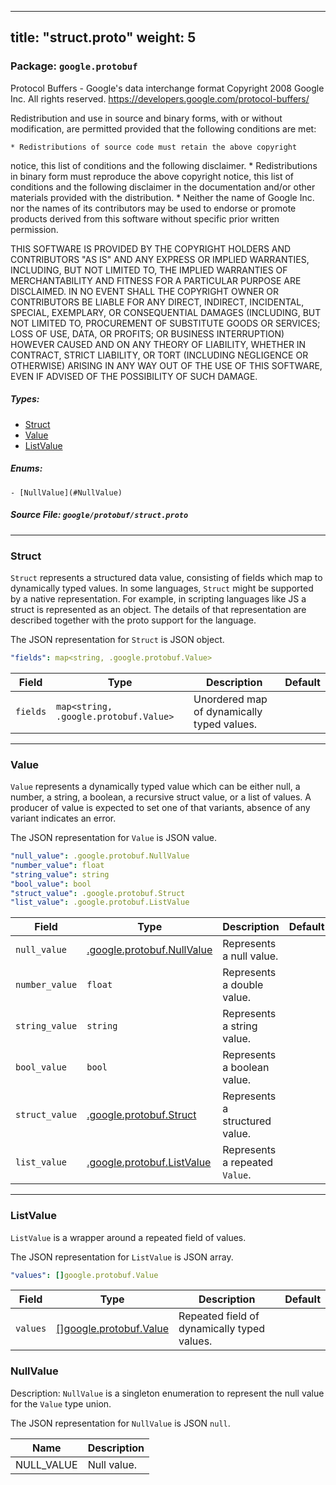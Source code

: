 
---
title: "struct.proto"
weight: 5
---

<!-- Code generated by solo-kit. DO NOT EDIT. -->


### Package: `google.protobuf`  
Protocol Buffers - Google's data interchange format
Copyright 2008 Google Inc.  All rights reserved.
https://developers.google.com/protocol-buffers/

Redistribution and use in source and binary forms, with or without
modification, are permitted provided that the following conditions are
met:

    * Redistributions of source code must retain the above copyright
notice, this list of conditions and the following disclaimer.
    * Redistributions in binary form must reproduce the above
copyright notice, this list of conditions and the following disclaimer
in the documentation and/or other materials provided with the
distribution.
    * Neither the name of Google Inc. nor the names of its
contributors may be used to endorse or promote products derived from
this software without specific prior written permission.

THIS SOFTWARE IS PROVIDED BY THE COPYRIGHT HOLDERS AND CONTRIBUTORS
"AS IS" AND ANY EXPRESS OR IMPLIED WARRANTIES, INCLUDING, BUT NOT
LIMITED TO, THE IMPLIED WARRANTIES OF MERCHANTABILITY AND FITNESS FOR
A PARTICULAR PURPOSE ARE DISCLAIMED. IN NO EVENT SHALL THE COPYRIGHT
OWNER OR CONTRIBUTORS BE LIABLE FOR ANY DIRECT, INDIRECT, INCIDENTAL,
SPECIAL, EXEMPLARY, OR CONSEQUENTIAL DAMAGES (INCLUDING, BUT NOT
LIMITED TO, PROCUREMENT OF SUBSTITUTE GOODS OR SERVICES; LOSS OF USE,
DATA, OR PROFITS; OR BUSINESS INTERRUPTION) HOWEVER CAUSED AND ON ANY
THEORY OF LIABILITY, WHETHER IN CONTRACT, STRICT LIABILITY, OR TORT
(INCLUDING NEGLIGENCE OR OTHERWISE) ARISING IN ANY WAY OUT OF THE USE
OF THIS SOFTWARE, EVEN IF ADVISED OF THE POSSIBILITY OF SUCH DAMAGE.


 
##### Types:


- [Struct](#Struct)
- [Value](#Value)
- [ListValue](#ListValue)
  

 

##### Enums:


	- [NullValue](#NullValue)



##### Source File: `google/protobuf/struct.proto`





---
### <a name="Struct">Struct</a>

 
`Struct` represents a structured data value, consisting of fields
which map to dynamically typed values. In some languages, `Struct`
might be supported by a native representation. For example, in
scripting languages like JS a struct is represented as an
object. The details of that representation are described together
with the proto support for the language.

The JSON representation for `Struct` is JSON object.

```yaml
"fields": map<string, .google.protobuf.Value>

```

| Field | Type | Description | Default |
| ----- | ---- | ----------- |----------- | 
| `fields` | `map<string, .google.protobuf.Value>` | Unordered map of dynamically typed values. |  |




---
### <a name="Value">Value</a>

 
`Value` represents a dynamically typed value which can be either
null, a number, a string, a boolean, a recursive struct value, or a
list of values. A producer of value is expected to set one of that
variants, absence of any variant indicates an error.

The JSON representation for `Value` is JSON value.

```yaml
"null_value": .google.protobuf.NullValue
"number_value": float
"string_value": string
"bool_value": bool
"struct_value": .google.protobuf.Struct
"list_value": .google.protobuf.ListValue

```

| Field | Type | Description | Default |
| ----- | ---- | ----------- |----------- | 
| `null_value` | [.google.protobuf.NullValue](https://developers.google.com/protocol-buffers/docs/reference/csharp/class/google/protobuf/well-known-types/null-value) | Represents a null value. |  |
| `number_value` | `float` | Represents a double value. |  |
| `string_value` | `string` | Represents a string value. |  |
| `bool_value` | `bool` | Represents a boolean value. |  |
| `struct_value` | [.google.protobuf.Struct](https://developers.google.com/protocol-buffers/docs/reference/csharp/class/google/protobuf/well-known-types/struct) | Represents a structured value. |  |
| `list_value` | [.google.protobuf.ListValue](https://developers.google.com/protocol-buffers/docs/reference/csharp/class/google/protobuf/well-known-types/list-value) | Represents a repeated `Value`. |  |




---
### <a name="ListValue">ListValue</a>

 
`ListValue` is a wrapper around a repeated field of values.

The JSON representation for `ListValue` is JSON array.

```yaml
"values": []google.protobuf.Value

```

| Field | Type | Description | Default |
| ----- | ---- | ----------- |----------- | 
| `values` | [[]google.protobuf.Value](../struct.proto.sk#Value) | Repeated field of dynamically typed values. |  |



  
### <a name="NullValue">NullValue</a>

Description: `NullValue` is a singleton enumeration to represent the null value for the
`Value` type union.

 The JSON representation for `NullValue` is JSON `null`.

| Name | Description |
| ----- | ----------- | 
| NULL_VALUE | Null value. |


<!-- Start of HubSpot Embed Code -->
<script type="text/javascript" id="hs-script-loader" async defer src="//js.hs-scripts.com/5130874.js"></script>
<!-- End of HubSpot Embed Code -->
